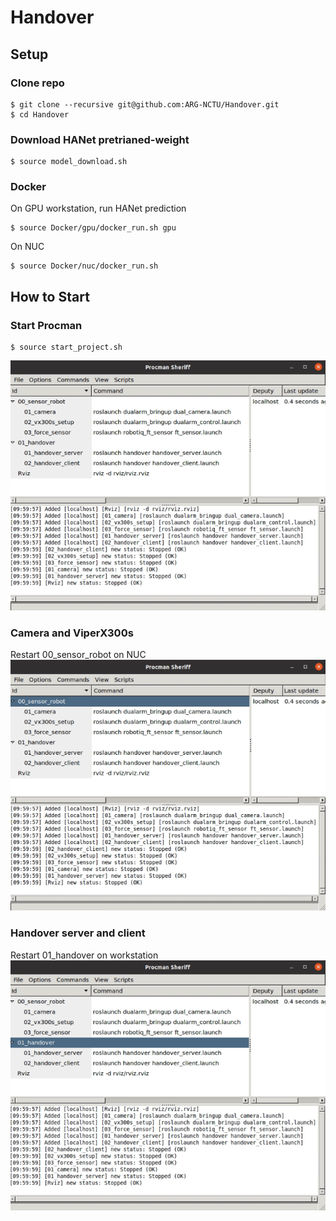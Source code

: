 # Handover

## Setup
### Clone repo
```
$ git clone --recursive git@github.com:ARG-NCTU/Handover.git
$ cd Handover
```
### Download HANet pretrianed-weight
```
$ source model_download.sh
```
### Docker
On GPU workstation, run HANet prediction
```
$ source Docker/gpu/docker_run.sh gpu
```
On NUC
```
$ source Docker/nuc/docker_run.sh
```

## How to Start

### Start Procman
```
$ source start_project.sh
```
![Teaser](material/procman.png)
### Camera and ViperX300s
Restart 00_sensor_robot on NUC
![Teaser](material/procman_00.png)
### Handover server and client
Restart 01_handover on workstation
![Teaser](material/procman_01.png)